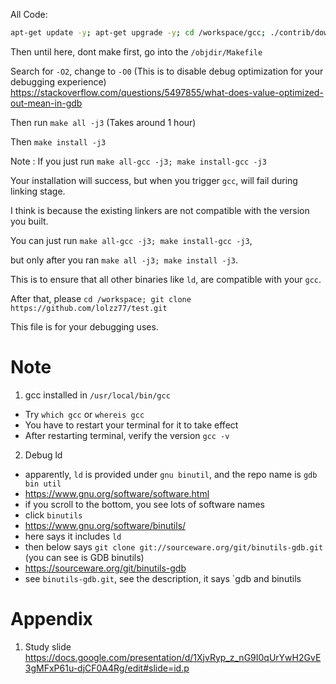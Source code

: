 All Code:
```bash
apt-get update -y; apt-get upgrade -y; cd /workspace/gcc; ./contrib/download_prerequisites; apt-get install flex cmake gdb -y; cd ../; mkdir objdir; cd objdir; $PWD/../gcc/configure --enable-languages=c,c++ --disable-multilib;
```
Then until here, dont make first, go into the `/objdir/Makefile`

Search for `-O2`, change to `-O0` 
(This is to disable debug optimization for your debugging experience)
https://stackoverflow.com/questions/5497855/what-does-value-optimized-out-mean-in-gdb

Then run `make all -j3` (Takes around 1 hour)

Then `make install -j3`

Note : If you just run `make all-gcc -j3; make install-gcc -j3`

Your installation will success, but when you trigger `gcc`, will fail during linking stage.

I think is because the existing linkers are not compatible with the version you built.

You can just run `make all-gcc -j3; make install-gcc -j3`,

but only after you ran `make all -j3; make install -j3`.

This is to ensure that all other binaries like `ld`, are compatible with your `gcc`.

After that, please `cd /workspace; git clone https://github.com/lolzz77/test.git`

This file is for your debugging uses.

# Note
1. gcc installed in `/usr/local/bin/gcc`
- Try `which gcc` or `whereis gcc`
- You have to restart your terminal for it to take effect
- After restarting terminal, verify the version `gcc -v`
2. Debug ld
- apparently, `ld` is provided under `gnu binutil`, and the repo name is `gdb bin util`
- https://www.gnu.org/software/software.html
- if you scroll to the bottom, you see lots of software names
- click `binutils`
- https://www.gnu.org/software/binutils/
- here says it includes `ld`
- then below says `git clone git://sourceware.org/git/binutils-gdb.git` (you can see is GDB binutils)
- https://sourceware.org/git/binutils-gdb
- see `binutils-gdb.git`, see the description, it says `gdb and binutils

# Appendix
1. Study slide
https://docs.google.com/presentation/d/1XjvRyp_z_nG9I0qUrYwH2GvE3gMFxP61u-djCF0A4Rg/edit#slide=id.p
